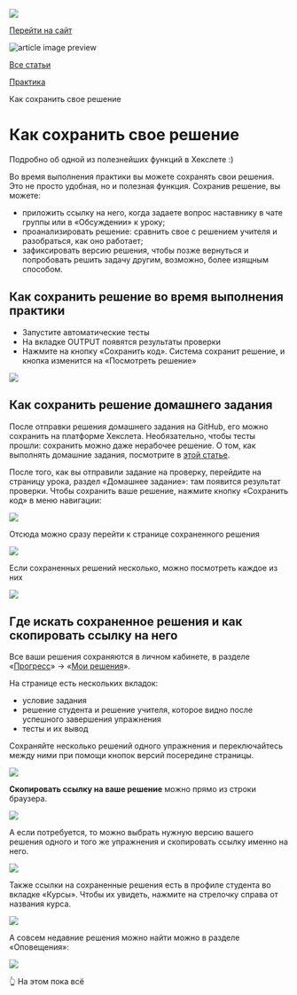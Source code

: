 [![](https://files.carrotquest.app/knowledge-bases-images/logos/64033/1726575914708-nb7xvabz.png)](/)

[Перейти на сайт](https://ru.hexlet.io)

![article image preview]()

[Все статьи](/)

[Практика](/category/4303)

Как сохранить свое решение

# Как сохранить свое решение

Подробно об одной из полезнейших функций в Хекслете :)

Во время выполнения практики вы можете сохранять свои решения. Это не просто удобная, но и полезная функция. Сохранив решение, вы можете:

* приложить ссылку на него, когда задаете вопрос наставнику в чате группы или в «Обсуждении» к уроку;
* проанализировать решение: сравнить свое с решением учителя и разобраться, как оно работает;
* зафиксировать версию решения, чтобы позже вернуться и попробовать решить задачу другим, возможно, более изящным способом.

## Как сохранить решение во время выполнения практики

* Запустите автоматические тесты
* На вкладке OUTPUT появятся результаты проверки
* Нажмите на кнопку «Сохранить код». Система сохранит решение, и кнопка изменится на «Посмотреть решение»

![](https://files.carrotquest.app/knowledge-bases-images/articles/64033/64033-1727270976037-ohbnd92b.png)

## Как сохранить решение домашнего задания

После отправки решения домашнего задания на GitHub, его можно сохранить на платформе Хекслета. Необязательно, чтобы тесты прошли: сохранить можно даже нерабочее решение. О том, как выполнять домашние задания, посмотрите в [этой статье](https://help.hexlet.ru/article/65253).

После того, как вы отправили задание на проверку, перейдите на страницу урока, раздел «Домашнее задание»: там появится результат проверки. Чтобы сохранить ваше решение, нажмите кнопку «Сохранить код» в меню навигации:

![](https://files.carrotquest.app/knowledge-bases-images/articles/64033/64033-1727271039635-dtx88lxv.png)

Отсюда можно сразу перейти к странице сохраненного решения

![](https://files.carrotquest.app/knowledge-bases-images/articles/64033/64033-1727271064747-pbzv2cb0.png)

Если сохраненных решений несколько, можно посмотреть каждое из них

![](https://files.carrotquest.app/knowledge-bases-images/articles/64033/64033-1727271086400-sov4xyfx.png)

## Где искать сохраненное решения и как скопировать ссылку на него

Все ваши решения сохраняются в личном кабинете, в разделе «[Прогресс](https://ru.hexlet.io/my/learning)» → «[Мои решения](https://ru.hexlet.io/my/learning/code_reviews)».

На странице есть нескольких вкладок:

* условие задания
* решение студента и решение учителя, которое видно после успешного завершения упражнения
* тесты и их вывод

Сохраняйте несколько решений одного упражнения и переключайтесь между ними при помощи кнопок версий посередине страницы.

![](https://files.carrotquest.app/knowledge-bases-images/articles/64033/64033-1727271161918-x8lredqh.png)

**Скопировать ссылку на ваше решение** можно прямо из строки браузера.

![](https://files.carrotquest.app/knowledge-bases-images/articles/64033/64033-1727271198030-8rf0kvdv.png)

А если потребуется, то можно выбрать нужную версию вашего решения одного и того же упражнения и скопировать ссылку именно на него.

![](https://files.carrotquest.app/knowledge-bases-images/articles/64033/64033-1727271224161-1cdp7c5u.png)

Также ссылки на сохраненные решения есть в профиле студента во вкладке «Курсы». Чтобы их увидеть, нажмите на стрелочку справа от названия курса.

![](https://files.carrotquest.app/knowledge-bases-images/articles/64033/64033-1727271256110-y0zyq88r.png)

А совсем недавние решения можно найти можно в разделе «Оповещения»:

![](https://files.carrotquest.app/knowledge-bases-images/articles/64033/64033-1727271284592-e33hah4c.png)

👆 На этом пока всё